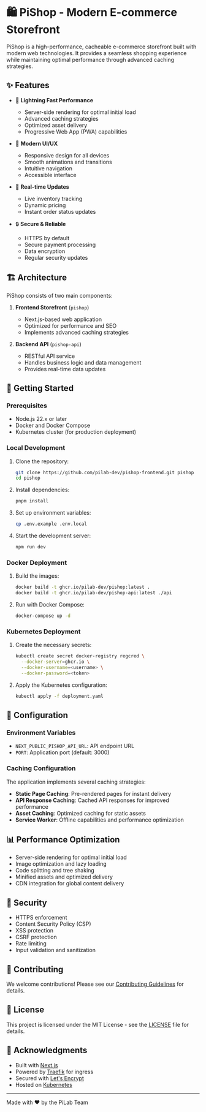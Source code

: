 # 🛍️ PiShop - Modern E-commerce Storefront

PiShop is a high-performance, cacheable e-commerce storefront built with modern web technologies. It provides a seamless shopping experience while maintaining optimal performance through advanced caching strategies.

## ✨ Features

- 🚀 **Lightning Fast Performance**
  - Server-side rendering for optimal initial load
  - Advanced caching strategies
  - Optimized asset delivery
  - Progressive Web App (PWA) capabilities

- 🎨 **Modern UI/UX**
  - Responsive design for all devices
  - Smooth animations and transitions
  - Intuitive navigation
  - Accessible interface

- 🔄 **Real-time Updates**
  - Live inventory tracking
  - Dynamic pricing
  - Instant order status updates

- 🔒 **Secure & Reliable**
  - HTTPS by default
  - Secure payment processing
  - Data encryption
  - Regular security updates

## 🏗️ Architecture

PiShop consists of two main components:

1. **Frontend Storefront** (`pishop`)
   - Next.js-based web application
   - Optimized for performance and SEO
   - Implements advanced caching strategies

2. **Backend API** (`pishop-api`)
   - RESTful API service
   - Handles business logic and data management
   - Provides real-time data updates

## 🚀 Getting Started

### Prerequisites

- Node.js 22.x or later
- Docker and Docker Compose
- Kubernetes cluster (for production deployment)

### Local Development

1. Clone the repository:
   ```bash
   git clone https://github.com/pilab-dev/pishop-frontend.git pishop
   cd pishop
   ```

2. Install dependencies:
   ```bash
   pnpm install
   ```

3. Set up environment variables:
   ```bash
   cp .env.example .env.local
   ```

4. Start the development server:
   ```bash
   npm run dev
   ```

### Docker Deployment

1. Build the images:
   ```bash
   docker build -t ghcr.io/pilab-dev/pishop:latest .
   docker build -t ghcr.io/pilab-dev/pishop-api:latest ./api
   ```

2. Run with Docker Compose:
   ```bash
   docker-compose up -d
   ```

### Kubernetes Deployment

1. Create the necessary secrets:
   ```bash
   kubectl create secret docker-registry regcred \
     --docker-server=ghcr.io \
     --docker-username=<username> \
     --docker-password=<token>
   ```

2. Apply the Kubernetes configuration:
   ```bash
   kubectl apply -f deployment.yaml
   ```

## 🔧 Configuration

### Environment Variables

- `NEXT_PUBLIC_PISHOP_API_URL`: API endpoint URL
- `PORT`: Application port (default: 3000)

### Caching Configuration

The application implements several caching strategies:

- **Static Page Caching**: Pre-rendered pages for instant delivery
- **API Response Caching**: Cached API responses for improved performance
- **Asset Caching**: Optimized caching for static assets
- **Service Worker**: Offline capabilities and performance optimization

## 📊 Performance Optimization

- Server-side rendering for optimal initial load
- Image optimization and lazy loading
- Code splitting and tree shaking
- Minified assets and optimized delivery
- CDN integration for global content delivery

## 🔐 Security

- HTTPS enforcement
- Content Security Policy (CSP)
- XSS protection
- CSRF protection
- Rate limiting
- Input validation and sanitization

## 🤝 Contributing

We welcome contributions! Please see our [Contributing Guidelines](CONTRIBUTING.md) for details.

## 📝 License

This project is licensed under the MIT License - see the [LICENSE](LICENSE) file for details.

## 🙏 Acknowledgments

- Built with [Next.js](https://nextjs.org/)
- Powered by [Traefik](https://traefik.io/) for ingress
- Secured with [Let's Encrypt](https://letsencrypt.org/)
- Hosted on [Kubernetes](https://kubernetes.io/)

---

Made with ❤️ by the PiLab Team
